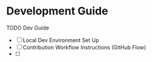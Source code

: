# Development Guide

TODO Dev Guide
- [ ] Local Dev Environment Set Up
- [ ] Contribution Workflow Instructions (GitHub Flow)
- [ ] 